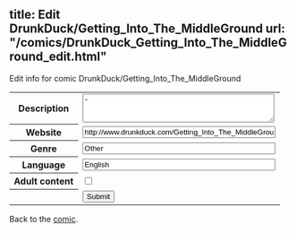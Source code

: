 title: Edit DrunkDuck/Getting_Into_The_MiddleGround
url: "/comics/DrunkDuck_Getting_Into_The_MiddleGround_edit.html"
---
Edit info for comic DrunkDuck/Getting_Into_The_MiddleGround

<form name="comic" action="http://gaepostmail.appspot.com/comic/" method="post">
<table class="comicinfo">
<tr>
<th>Description</th><td><textarea name="description" cols="40" rows="3">-</textarea></td>
</tr>
<tr>
<th>Website</th><td><input type="text" name="url" value="http://www.drunkduck.com/Getting_Into_The_MiddleGround/" size="40"/></td>
</tr>
<tr>
<th>Genre</th><td><input type="text" name="genre" value="Other" size="40"/></td>
</tr>
<tr>
<th>Language</th><td><input type="text" name="language" value="English" size="40"/></td>
</tr>
<tr>
<th>Adult content</th><td><input type="checkbox" name="adult" value="adult" /></td>
</tr>
<tr>
<th></th><td>
<input type="hidden" name="comic" value="DrunkDuck_Getting_Into_The_MiddleGround" />
<input type="submit" name="submit" value="Submit" />
</td>
</tr>
</table>
</form>

Back to the [comic](DrunkDuck_Getting_Into_The_MiddleGround.html).
